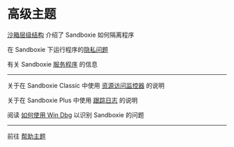 # 高级主题

[沙箱层级结构](SandboxHierarchy.md) 介绍了 Sandboxie 如何隔离程序

在 Sandboxie 下运行程序的[隐私问题](PrivacyConcerns.md)

有关 Sandboxie [服务程序](ServicePrograms.md) 的信息

***

关于在 Sandboxie Classic 中使用 [资源访问监控器](ResourceAccessMonitor.md) 的说明

关于在 Sandboxie Plus 中使用 [跟踪日志](../PlusContent/TraceLog.md) 的说明

阅读 [如何使用 Win Dbg](HowToUseWinDbg.md) 以识别 Sandboxie 的问题

***
前往 [帮助主题](HelpTopics.md)
